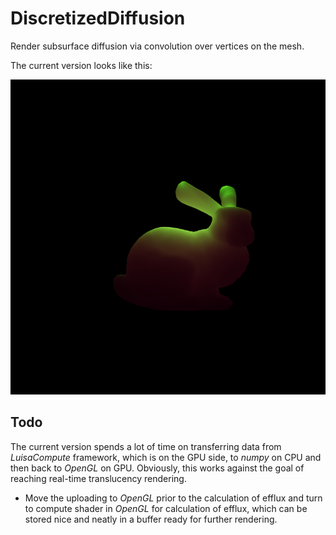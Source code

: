 # DiscretizedDiffusion

Render subsurface diffusion via convolution over vertices on the mesh.

The current version looks like this:

![rendering result](https://github.com/LeonKang130/DiscretizedDiffusion/blob/main/result-scene.png)

## Todo

The current version spends a lot of time on transferring data from *LuisaCompute* framework, which is on the GPU side,
to *numpy* on CPU and then back to *OpenGL* on GPU.
Obviously, this works against the goal of reaching real-time translucency rendering.

- Move the uploading to *OpenGL* prior to the calculation of efflux and turn to compute shader in *OpenGL* for
  calculation of efflux, which can be stored nice and neatly in a buffer ready for further rendering.
